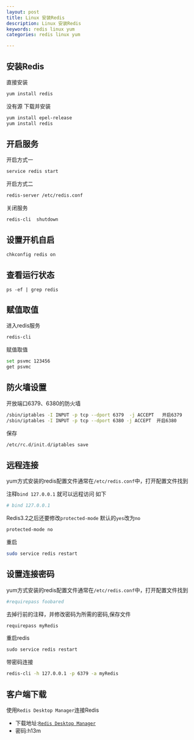 ```yaml
---
layout: post
title: Linux 安装Redis
description: Linux 安装Redis
keywords: redis linux yum
categories: redis linux yum

---
```


## 安装Redis

直接安装

```bash
yum install redis
```



没有源 下载并安装

```bash
yum install epel-release
yum install redis
```



## 开启服务

开启方式一

```bash
service redis start
```

开启方式二

```bash
redis-server /etc/redis.conf
```

关闭服务

```bash
redis-cli  shutdown
```



## 设置开机自启

```bash
chkconfig redis on
```



## 查看运行状态

```
ps -ef | grep redis
```



## 赋值取值

进入redis服务

```bash
redis-cli
```

赋值取值

```bash
set psvmc 123456
get psvmc
```



## 防火墙设置

开放端口6379、6380的防火墙

```bash
/sbin/iptables -I INPUT -p tcp --dport 6379  -j ACCEPT   开启6379
/sbin/iptables -I INPUT -p tcp --dport 6380 -j ACCEPT  开启6380
```

保存

```bash
/etc/rc.d/init.d/iptables save  
```

## 远程连接

yum方式安装的redis配置文件通常在`/etc/redis.conf`中，打开配置文件找到

注释`bind 127.0.0.1` 就可以远程访问 如下

```bash
# bind 127.0.0.1
```

Redis3.2之后还要修改`protected-mode` 默认的`yes`改为`no`

```bash
protected-mode no
```

重启
```bash
sudo service redis restart
```




## 设置连接密码

yum方式安装的redis配置文件通常在`/etc/redis.conf`中，打开配置文件找到

```bash
#requirepass foobared  
```

去掉行前的注释，并修改密码为所需的密码,保存文件

```bash
requirepass myRedis
```

重启redis

```bash
sudo service redis restart
```

带密码连接

```bash
redis-cli -h 127.0.0.1 -p 6379 -a myRedis
```




## 客户端下载 

使用`Redis Desktop Manager`连接Redis

+ 下载地址:[`Redis Desktop Manager`](https://pan.baidu.com/s/1urtM9Uo7mS7InvIXHi56rg)  
+ 密码:h13m